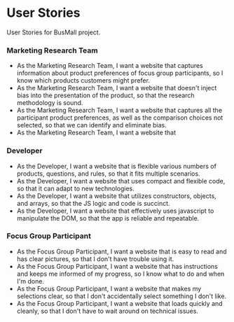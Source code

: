 # User Stories
User Stories for BusMall project.

### Marketing Research Team
- As the Marketing Research Team, I want a website that captures information about product preferences of focus group participants, so I know which products customers might prefer.
- As the Marketing Research Team, I want a website that doesn't inject bias into the presentation of the product, so that the research methodology is sound.
- As the Marketing Research Team, I want a website that captures all the participant product preferences, as well as the comparison choices not selected, so that we can identify and eliminate bias.
- As the Marketing Research Team, I want a website that

### Developer
- As the Developer, I want a website that is flexible various numbers of products, questions, and rules, so that it fits multiple scenarios.
- As the Developer, I want a website that uses compact and flexible code, so that it can adapt to new technologies.
- As the Developer, I want a website that utilizes constructors, objects, and arrays, so that the JS logic and code is succinct.
- As the Developer, I want a website that effectively uses javascript to manipulate the DOM, so that the app is reliable and repeatable.

### Focus Group Participant
- As the Focus Group Participant, I want a website that is easy to read and has clear pictures, so that I don't have trouble using it.
- As the Focus Group Participant, I want a website that has instructions and keeps me informed of my progress, so I know what to do and when I'm done.
- As the Focus Group Participant, I want a website that makes my selections clear, so that I don't accidentally select something I don't like.
- As the Focus Group Participant, I want a website that loads quickly and cleanly, so that I don't have to wait around on technical issues.
